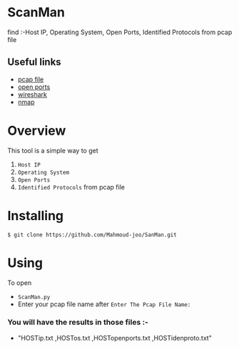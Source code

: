 # ScanMan
find :-Host IP, Operating System, Open Ports, Identified Protocols from pcap file
## Useful links
- [pcap file ](https://en.wikipedia.org/wiki/Pcap)
- [open ports](https://en.wikipedia.org/wiki/Open_port)
- [wireshark](https://en.wikipedia.org/wiki/Wireshark)
- [nmap](https://en.wikipedia.org/wiki/Nmap) 

# Overview
This tool is a simple way to get  
1. `Host IP`
2. `Operating System` 
3. `Open Ports` 
4. `Identified Protocols`   from pcap file 

# Installing

`$ git clone https://github.com/Mahmoud-joo/SanMan.git`

# Using

To open
- `ScanMan.py` 
- Enter your pcap file name after `Enter The Pcap File Name:`


### You will have the results in those files :- 
- "HOSTip.txt ,HOSTos.txt ,HOSTopenports.txt ,HOSTidenproto.txt"
